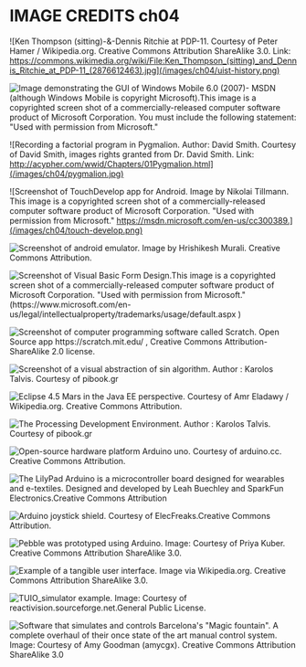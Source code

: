 # IMAGE CREDITS ch04

![Ken Thompson (sitting)-&-Dennis Ritchie at PDP-11. Courtesy of Peter Hamer / Wikipedia.org. Creative Commons Attribution ShareAlike 3.0. Link: https://commons.wikimedia.org/wiki/File:Ken_Thompson_(sitting)_and_Dennis_Ritchie_at_PDP-11_(2876612463).jpg](/images/ch04/uist-history.png)

![Image demonstrating the GUI of Windows Mobile 6.0 (2007)- MSDN (although Windows Mobile is copyright Microsoft).This image is a copyrighted screen shot of a commercially-released computer software product of Microsoft Corporation. You must include the following statement: "Used with permission from Microsoft."](/images/ch04/windows-mobile.png)

![Recording a factorial program in Pygmalion. Author: David Smith. Courtesy of David Smith, images rights granted from Dr. David Smith. Link: http://acypher.com/wwid/Chapters/01Pygmalion.html](/images/ch04/pygmalion.jpg)

![Screenshot of TouchDevelop app for Android. Image by Nikolai Tillmann. This image is a copyrighted screen shot of a commercially-released computer software product of Microsoft Corporation. "Used with permission from Microsoft." https://msdn.microsoft.com/en-us/cc300389.](/images/ch04/touch-develop.png)

![Screenshot of android emulator. Image by Hrishikesh Murali. Creative Commons Attribution.](/images/ch04/android-emulator.png)

![Screenshot of Visual Basic Form Design.This image is a copyrighted screen shot of a commercially-released computer software product of Microsoft Corporation. "Used with permission from Microsoft." (https://www.microsoft.com/en-us/legal/intellectualproperty/trademarks/usage/default.aspx )](/images/ch04/visual-basic-form-designer.png)

![Screenshot of computer programming software called Scratch. Open Source app https://scratch.mit.edu/ , Creative Commons Attribution-ShareAlike 2.0 license.](/images/ch04/MIT-Scratch.png)

![Screenshot of a visual abstraction of sin algorithm. Author : Karolos Talvis. Courtesy of pibook.gr](/images/ch04/symbolic-abstraction.png)

![Eclipse 4.5 Mars in the Java EE perspective. Courtesy of Amr Eladawy / Wikipedia.org. Creative Commons Attribution.](/images/ch04/eclipse-ide.png)

![The Processing Development Environment. Author : Karolos Talvis. Courtesy of pibook.gr](/images/ch04/processing-ide.png)

![Open-source hardware platform Arduino uno. Courtesy of arduino.cc. Creative Commons Attribution.](/images/ch04/arduino_uno.jpg)

![The LilyPad Arduino is a microcontroller board designed for wearables and e-textiles. Designed and developed by Leah Buechley and SparkFun Electronics.Creative Commons Attribution](/images/ch04/arduino-lilypad.jpg)

![Arduino joystick shield. Courtesy of ElecFreaks.Creative Commons Attribution.](/images/ch04/arduino-shield.jpg)

![Pebble was prototyped using Arduino. Image: Courtesy of Priya Kuber. Creative Commons Attribution ShareAlike 3.0.](/images/ch04/pebble-hifi.png)

![Example of a tangible user interface. Image via Wikipedia.org. Creative Commons Attribution ShareAlike 3.0.](/images/ch04/Reactable.jpg)

![TUIO_simulator example. Image: Courtesy of reactivision.sourceforge.net.General Public License.](/images/ch04/reactivision-simulator.png)

![Software that simulates and controls Barcelona's "Magic fountain". A complete overhaul of their once state of the art manual control system. Image: Courtesy of Amy Goodman (amycgx). Creative Commons Attribution ShareAlike 3.0](/images/ch04/reactable-fountain.jpg)
